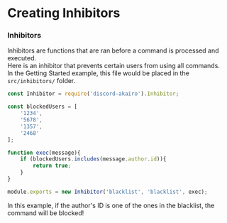 # Creating Inhibitors

### Inhibitors
Inhibitors are functions that are ran before a command is processed and executed.  
Here is an inhibitor that prevents certain users from using all commands.  
In the Getting Started example, this file would be placed in the `src/inhibitors/` folder.

```js
const Inhibitor = require('discord-akairo').Inhibitor;

const blockedUsers = [
    '1234',
    '5678',
    '1357',
    '2468'
];

function exec(message){
    if (blockedUsers.includes(message.author.id)){
        return true;
    }
}

module.exports = new Inhibitor('blacklist', 'blacklist', exec);
```

In this example, if the author's ID is one of the ones in the blacklist, the command will be blocked!